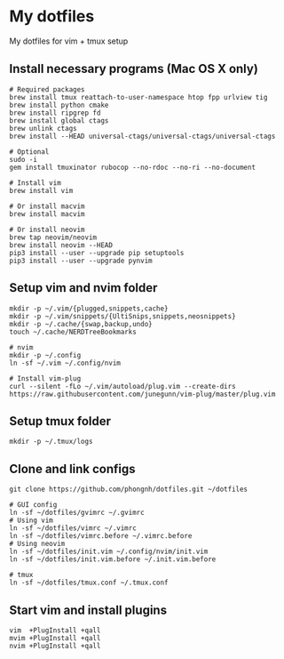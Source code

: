 # My dotfiles

My dotfiles for vim + tmux setup

## Install necessary programs (Mac OS X only)

    # Required packages
    brew install tmux reattach-to-user-namespace htop fpp urlview tig
    brew install python cmake
    brew install ripgrep fd
    brew install global ctags
    brew unlink ctags
    brew install --HEAD universal-ctags/universal-ctags/universal-ctags

    # Optional
    sudo -i
    gem install tmuxinator rubocop --no-rdoc --no-ri --no-document

    # Install vim
    brew install vim

    # Or install macvim
    brew install macvim

    # Or install neovim
    brew tap neovim/neovim
    brew install neovim --HEAD
    pip3 install --user --upgrade pip setuptools
    pip3 install --user --upgrade pynvim

## Setup vim and nvim folder

    mkdir -p ~/.vim/{plugged,snippets,cache}
    mkdir -p ~/.vim/snippets/{UltiSnips,snippets,neosnippets}
    mkdir -p ~/.cache/{swap,backup,undo}
    touch ~/.cache/NERDTreeBookmarks

    # nvim
    mkdir -p ~/.config
    ln -sf ~/.vim ~/.config/nvim

    # Install vim-plug
    curl --silent -fLo ~/.vim/autoload/plug.vim --create-dirs https://raw.githubusercontent.com/junegunn/vim-plug/master/plug.vim

## Setup tmux folder

    mkdir -p ~/.tmux/logs

## Clone and link configs

    git clone https://github.com/phongnh/dotfiles.git ~/dotfiles

    # GUI config
    ln -sf ~/dotfiles/gvimrc ~/.gvimrc
    # Using vim
    ln -sf ~/dotfiles/vimrc ~/.vimrc
    ln -sf ~/dotfiles/vimrc.before ~/.vimrc.before
    # Using neovim
    ln -sf ~/dotfiles/init.vim ~/.config/nvim/init.vim
    ln -sf ~/dotfiles/init.vim.before ~/.init.vim.before

    # tmux
    ln -sf ~/dotfiles/tmux.conf ~/.tmux.conf

## Start vim and install plugins

    vim  +PlugInstall +qall
    mvim +PlugInstall +qall
    nvim +PlugInstall +qall
